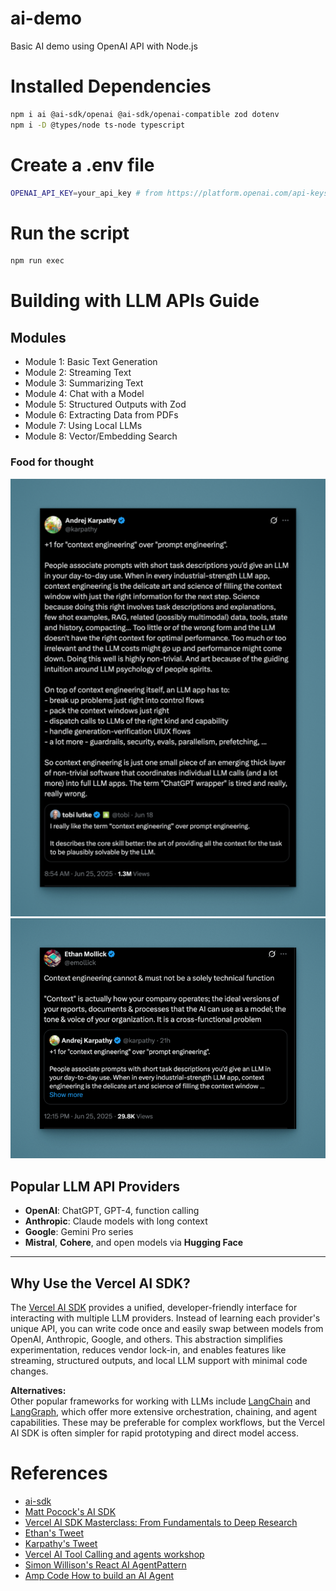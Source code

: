 # ai-demo
Basic AI demo using OpenAI API with Node.js

# Installed Dependencies

```bash
npm i ai @ai-sdk/openai @ai-sdk/openai-compatible zod dotenv
npm i -D @types/node ts-node typescript
```

# Create a .env file

```bash
OPENAI_API_KEY=your_api_key # from https://platform.openai.com/api-keys
```

# Run the script

```bash
npm run exec
```

# Building with LLM APIs Guide

## Modules

- Module 1: Basic Text Generation
- Module 2: Streaming Text
- Module 3: Summarizing Text
- Module 4: Chat with a Model
- Module 5: Structured Outputs with Zod
- Module 6: Extracting Data from PDFs
- Module 7: Using Local LLMs
- Module 8: Vector/Embedding Search

### Food for thought
![Context Engineering Karpathy](./karpathy.png)
![Context Engineering Ethan](./ethan.png)


## Popular LLM API Providers

- **OpenAI**: ChatGPT, GPT-4, function calling
- **Anthropic**: Claude models with long context
- **Google**: Gemini Pro series
- **Mistral**, **Cohere**, and open models via **Hugging Face**

---

## Why Use the Vercel AI SDK?

The [Vercel AI SDK](https://ai-sdk.dev/) provides a unified, developer-friendly interface for interacting with multiple LLM providers. Instead of learning each provider's unique API, you can write code once and easily swap between models from OpenAI, Anthropic, Google, and others. This abstraction simplifies experimentation, reduces vendor lock-in, and enables features like streaming, structured outputs, and local LLM support with minimal code changes.

**Alternatives:**  
Other popular frameworks for working with LLMs include [LangChain](https://www.langchain.com/) and [LangGraph](https://langgraph.readthedocs.io/), which offer more extensive orchestration, chaining, and agent capabilities. These may be preferable for complex workflows, but the Vercel AI SDK is often simpler for rapid prototyping and direct model access.



# References

- [ai-sdk](https://ai-sdk.dev/)
- [Matt Pocock's AI SDK](https://www.aihero.dev/vercel-ai-sdk-tutorial)
- [Vercel AI SDK Masterclass: From Fundamentals to Deep Research](https://www.youtube.com/watch?v=kDlqpN1JyIw)
- [Ethan's Tweet](https://x.com/emollick/status/1937952769513517328)
- [Karpathy's Tweet](https://x.com/karpathy/status/1937902205765607626)
- [Vercel AI Tool Calling and agents workshop](https://aie-feb-25.vercel.app/docs/tools)
- [Simon Willison's React AI AgentPattern](https://til.simonwillison.net/llms/python-react-pattern)
- [Amp Code How to build an AI Agent](https://ampcode.com/how-to-build-an-agent)